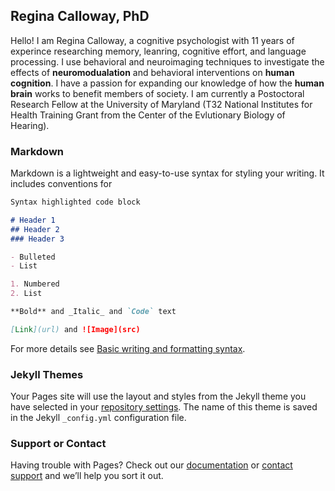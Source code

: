 ## Regina Calloway, PhD

Hello! I am Regina Calloway, a cognitive psychologist with 11 years of experince researching memory, leanring, cognitive effort, and language processing. I use behavioral and neuroimaging techniques to investigate the effects of **neuromodualation** and behavioral interventions on **human cognition**. I have a passion for expanding our knowledge of how the **human brain** works to benefit members of society. I am currently a Postoctoral Research Fellow at the University of Maryland (T32 National Institutes for Health Training Grant from the Center of the Evlutionary Biology of Hearing). 

### Markdown

Markdown is a lightweight and easy-to-use syntax for styling your writing. It includes conventions for

```markdown
Syntax highlighted code block

# Header 1
## Header 2
### Header 3

- Bulleted
- List

1. Numbered
2. List

**Bold** and _Italic_ and `Code` text

[Link](url) and ![Image](src)
```

For more details see [Basic writing and formatting syntax](https://docs.github.com/en/github/writing-on-github/getting-started-with-writing-and-formatting-on-github/basic-writing-and-formatting-syntax).

### Jekyll Themes

Your Pages site will use the layout and styles from the Jekyll theme you have selected in your [repository settings](https://github.com/ReginaC336/ReginaC336.github.io/settings/pages). The name of this theme is saved in the Jekyll `_config.yml` configuration file.

### Support or Contact

Having trouble with Pages? Check out our [documentation](https://docs.github.com/categories/github-pages-basics/) or [contact support](https://support.github.com/contact) and we’ll help you sort it out.
